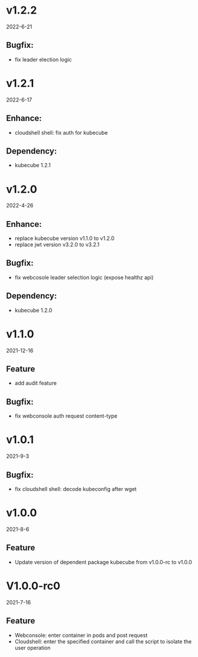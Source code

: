 # v1.2.2
2022-6-21
## Bugfix:
- fix leader election logic

# v1.2.1
2022-6-17
## Enhance:
- cloudshell shell: fix auth for kubecube
## Dependency:
- kubecube 1.2.1

# v1.2.0
2022-4-26
## Enhance:
- replace kubecube version v1.1.0 to v1.2.0
- replace jwt version v3.2.0 to v3.2.1
## Bugfix:
- fix webcosole leader selection logic (expose healthz api)
## Dependency:
- kubecube 1.2.0

# v1.1.0
2021-12-16
## Feature
- add audit feature
## Bugfix:
- fix webconsole auth request content-type

# v1.0.1
2021-9-3
## Bugfix:
- fix cloudshell shell: decode kubeconfig after wget

# v1.0.0
2021-8-6
## Feature
- Update version of dependent package kubecube from v1.0.0-rc to v1.0.0

# V1.0.0-rc0
2021-7-16
## Feature
- Webconsole: enter container in pods and post request
- Cloudshell: enter the specified container and call the script to isolate the user operation